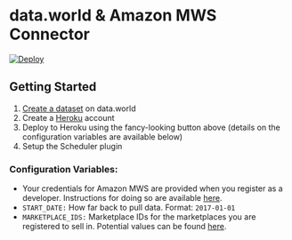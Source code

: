 # data.world & Amazon MWS Connector

[![Deploy](https://www.herokucdn.com/deploy/button.svg)](https://heroku.com/deploy?template=https://github.com/datadotworld/heroku-dw-mws-connector)

## Getting Started

1. [Create a dataset](https://data.world/create-a-dataset) on data.world
2. Create a [Heroku](https://www.heroku.com) account
4. Deploy to Heroku using the fancy-looking button above (details on the configuration variables are available below)
5. Setup the Scheduler plugin
 
### Configuration Variables:

 * Your credentials for Amazon MWS are provided when you register as a developer. Instructions for doing so are
 available [here](http://docs.developer.amazonservices.com/en_US/dev_guide/DG_Registering.html).
 * `START_DATE:` How far back to pull data. Format: `2017-01-01`
 * `MARKETPLACE_IDS:` Marketplace IDs for the marketplaces you are registered to sell in. Potential values can
 be found [here](http://docs.developer.amazonservices.com/en_US/dev_guide/DG_Endpoints.html).
 